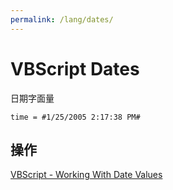 ```yaml
---
permalink: /lang/dates/
---
```


# VBScript Dates

日期字面量

```vbs
time = #1/25/2005 2:17:38 PM#
```

## 操作

[VBScript - Working With Date Values](https://support.smartbear.com/testcomplete/docs/scripting/working-with/dates/vbscript.html)

